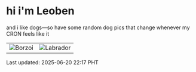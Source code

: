 # hi i'm Leoben

and i like dogs—so have some random dog pics that change whenever my CRON feels like it

|  |  |
|--------|----------|
| ![Borzoi](https://random-dog-vercel.vercel.app/api/random-borzoi?v=1750429056) | ![Labrador](https://random-dog-vercel.vercel.app/api/random-labrador?v=1750429056) |

Last updated: 2025-06-20 22:17 PHT
